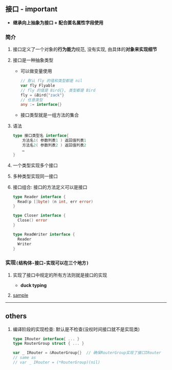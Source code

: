 ## 接口 - important

- **继承向上抽象为接口 + 配合匿名属性字段使用**

### 简介

1. 接口定义了一个对象的**行为能力**规范, 没有实现, 由具体的**对象来实现细节**
2. 接口是一种抽象类型

   - 可以做变量使用
     ```go
     // 默认 fly 的值和类型都是 nil
     var fly Flyable
     // fly 的值是 Bird{}, 类型都是 Bird
     fly = &Bird{"zack"}
     // 任意类型
     any := interface{}
     ```
   - 接口类型就是一组方法的集合

3. 语法

   ```go
   type 接口类型名 interface{
       方法名1( 参数列表1 ) 返回值列表1
       方法名2( 参数列表2 ) 返回值列表2
       …
   }
   ```

4. 一个类型实现多个接口
5. 多种类型实现同一接口
6. 接口组合: 接口的方法定义可以是接口

   ```go
   type Reader interface {
     Read(p []byte) (n int, err error)
   }

   type Closer interface {
     Close() error
   }

   type ReadWriter interface {
     Reader
     Writer
   }
   ```

### 实现`(结构体-接口-实现可以在三个地方)`

1. 实现了接口中规定的所有方法则就是接口的实现

   - **duck typing**

2. [sample](./oop.md)

---

## others

1. 编译阶段的实现检查: 默认是不检查(没权时间接口就不是实现类)

   ```go
   type IRouter interface{ ... }
   type RouterGroup struct { ... }

   var _ IRouter = &RouterGroup{}  // 确保RouterGroup实现了接口IRouter
   // same as
   // var _ IRouter = (*RouterGroup)(nil)
   ```
